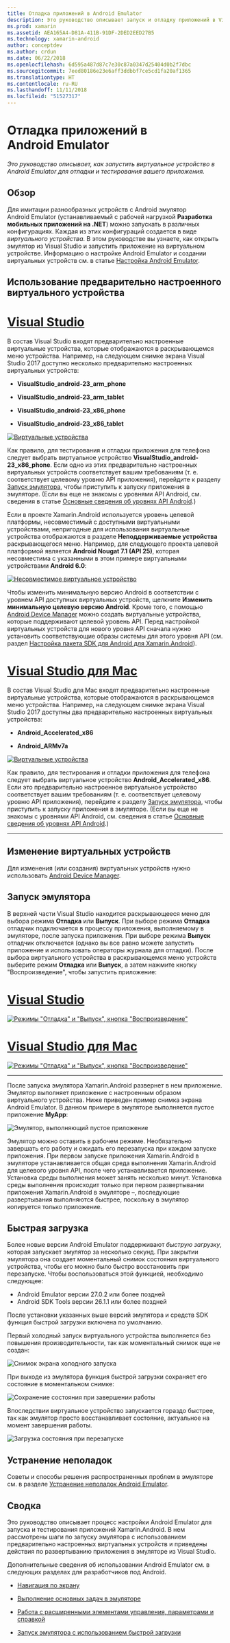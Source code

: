 ```yaml
---
title: Отладка приложений в Android Emulator
description: Это руководство описывает запуск и отладку приложений в Visual Studio с помощью Android Emulator.
ms.prod: xamarin
ms.assetid: AEA165A4-D81A-411B-91DF-2DED2EED27B5
ms.technology: xamarin-android
author: conceptdev
ms.author: crdun
ms.date: 06/22/2018
ms.openlocfilehash: 6d595a487d87c7e30c87a0347d25404d0b2f7dbc
ms.sourcegitcommit: 7eed80186e23e6aff3ddbbf7ce5cd1fa20af1365
ms.translationtype: HT
ms.contentlocale: ru-RU
ms.lasthandoff: 11/11/2018
ms.locfileid: "51527317"
---
```

# <a name="debugging-on-the-android-emulator"></a>Отладка приложений в Android Emulator

_Это руководство описывает, как запустить виртуальное устройство в Android Emulator для отладки и тестирования вашего приложения._

## <a name="overview"></a>Обзор

Для имитации разнообразных устройств с Android эмулятор Android Emulator (устанавливаемый с рабочей нагрузкой **Разработка мобильных приложений на .NET**) можно запускать в различных конфигурациях. Каждая из этих конфигураций создается в виде _виртуального устройства_. В этом руководстве вы узнаете, как открыть эмулятор из Visual Studio и запустить приложение на виртуальном устройстве. Информацию о настройке Android Emulator и создании виртуальных устройств см. в статье [Настройка Android Emulator](~/android/get-started/installation/android-emulator/index.md).


## <a name="using-a-pre-configured-virtual-device"></a>Использование предварительно настроенного виртуального устройства

# <a name="visual-studiotabwindows"></a>[Visual Studio](#tab/windows)

В состав Visual Studio входят предварительно настроенные виртуальные устройства, которые отображаются в раскрывающемся меню устройства. Например, на следующем снимке экрана Visual Studio 2017 доступно несколько предварительно настроенных виртуальных устройств:

-   **VisualStudio\_android-23\_arm\_phone**

-   **VisualStudio\_android-23\_arm\_tablet**

-   **VisualStudio\_android-23\_x86\_phone** 

-   **VisualStudio\_android-23\_x86\_tablet** 

[![Виртуальные устройства](debug-on-emulator-images/win/01-virtual-devices-sml.png)](debug-on-emulator-images/win/01-virtual-devices.png#lightbox)

Как правило, для тестирования и отладки приложения для телефона следует выбрать виртуальное устройство **VisualStudio\_android-23\_x86\_phone**. Если одно из этих предварительно настроенных виртуальных устройств соответствует вашим требованиям (т. е. соответствует целевому уровню API приложения), перейдите к разделу [Запуск эмулятора](#launching), чтобы приступить к запуску приложения в эмуляторе. (Если вы еще не знакомы с уровнями API Android, см. сведения в статье [Основные сведения об уровнях API Android](~/android/app-fundamentals/android-api-levels.md).)

Если в проекте Xamarin.Android используется уровень целевой платформы, несовместимый с доступными виртуальными устройствами, непригодные для использования виртуальные устройства отображаются в разделе **Неподдерживаемые устройства** раскрывающегося меню. Например, для следующего проекта целевой платформой является **Android Nougat 7.1 (API 25)**, которая несовместима с указанными в этом примере виртуальными устройствами **Android 6.0**:

[![Несовместимое виртуальное устройство](debug-on-emulator-images/win/02-incompatible-level-sml.png)](debug-on-emulator-images/win/02-incompatible-level.png#lightbox)

Чтобы изменить минимальную версию Android в соответствии с уровнем API доступных виртуальных устройств, щелкните **Изменить минимальную целевую версию Android**. Кроме того, с помощью [Android Device Manager](~/android/get-started/installation/android-emulator/device-manager.md) можно создать виртуальные устройства, которые поддерживают целевой уровень API.
Перед настройкой виртуальных устройств для нового уровня API сначала нужно установить соответствующие образы системы для этого уровня API (см. раздел [Настройка пакета SDK для Android для Xamarin.Android](~/android/get-started/installation/android-sdk.md)).

# <a name="visual-studio-for-mactabmacos"></a>[Visual Studio для Mac](#tab/macos)

В состав Visual Studio для Mac входят предварительно настроенные виртуальные устройства, которые отображаются в раскрывающемся меню устройства. Например, на следующем снимке экрана Visual Studio 2017 доступны два предварительно настроенных виртуальных устройства:

-   **Android\_Accelerated\_x86**

-   **Android\_ARMv7a**

[![Виртуальные устройства](debug-on-emulator-images/mac/01-virtual-devices-sml.png)](debug-on-emulator-images/mac/01-virtual-devices.png#lightbox)

Как правило, для тестирования и отладки приложения для телефона следует выбрать виртуальное устройство **Android\_Accelerated\_x86**. Если это предварительно настроенное виртуальное устройство соответствует вашим требованиям (т. е. соответствует целевому уровню API приложения), перейдите к разделу [Запуск эмулятора](#launching), чтобы приступить к запуску приложения в эмуляторе. (Если вы еще не знакомы с уровнями API Android, см. сведения в статье [Основные сведения об уровнях API Android](~/android/app-fundamentals/android-api-levels.md).)

-----

## <a name="editing-virtual-devices"></a>Изменение виртуальных устройств

Для изменения (или создания) виртуальных устройств нужно использовать [Android Device Manager](~/android/get-started/installation/android-emulator/device-manager.md).


<a name="launching" />

## <a name="launching-the-emulator"></a>Запуск эмулятора

В верхней части Visual Studio находится раскрывающееся меню для выбора режима **Отладка** или **Выпуск**. При выборе режима **Отладка** отладчик подключается в процессу приложения, выполняемому в эмуляторе, после запуска приложения. При выборе режима **Выпуск** отладчик отключается (однако вы все равно можете запустить приложение и использовать операторы журнала для отладки). После выбора виртуального устройства в раскрывающемся меню устройств выберите режим **Отладка** или **Выпуск**, а затем нажмите кнопку "Воспроизведение", чтобы запустить приложение:

# <a name="visual-studiotabwindows"></a>[Visual Studio](#tab/windows)

[![Режимы "Отладка" и "Выпуск", кнопка "Воспроизведение"](debug-on-emulator-images/win/17-debug-release-sml.png)](debug-on-emulator-images/win/17-debug-release.png#lightbox)

# <a name="visual-studio-for-mactabmacos"></a>[Visual Studio для Mac](#tab/macos)

[![Режимы "Отладка" и "Выпуск", кнопка "Воспроизведение"](debug-on-emulator-images/mac/16-debug-release-sml.png)](debug-on-emulator-images/mac/16-debug-release.png#lightbox)

-----

После запуска эмулятора Xamarin.Android развернет в нем приложение. Эмулятор выполняет приложение с настроенным образом виртуального устройства. Ниже приведен пример снимка экрана Android Emulator. В данном примере в эмуляторе выполняется пустое приложение **MyApp**:

![Эмулятор, выполняющий пустое приложение](debug-on-emulator-images/emulator-running.png)

Эмулятор можно оставить в рабочем режиме. Необязательно завершать его работу и ожидать его перезапуска при каждом запуске приложения. При первом запуске приложения Xamarin.Android в эмуляторе устанавливается общая среда выполнения Xamarin.Android для целевого уровня API, после чего устанавливается приложение. Установка среды выполнения может занять несколько минут. Установка среды выполнения происходит только при первом развертывании приложения Xamarin.Android в эмуляторе &ndash;, последующие развертывания выполняются быстрее, поскольку в эмулятор копируется только приложение.

<a name="quick-boot" />

## <a name="quick-boot"></a>Быстрая загрузка

Более новые версии Android Emulator поддерживают _быструю загрузку_, которая запускает эмулятор за несколько секунд. При закрытии эмулятора она создает моментальный снимок состояния виртуального устройства, чтобы его можно было быстро восстановить при перезапуске.
Чтобы воспользоваться этой функцией, необходимо следующее:

-   Android Emulator версии 27.0.2 или более поздней
-   Android SDK Tools версии 26.1.1 или более поздней

После установки указанных выше версий эмулятора и средств SDK функция быстрой загрузки включена по умолчанию. 

Первый холодный запуск виртуального устройства выполняется без повышения производительности, так как моментальный снимок еще не создан:

![Снимок экрана холодного запуска](debug-on-emulator-images/cold-boot.png)

При выходе из эмулятора функция быстрой загрузки сохраняет его состояние в моментальном снимке:

![Сохранение состояния при завершении работы](debug-on-emulator-images/saving-state.png)

Впоследствии виртуальное устройство запускается гораздо быстрее, так как эмулятор просто восстанавливает состояние, актуальное на момент завершения работы.

![Загрузка состояния при перезапуске](debug-on-emulator-images/loading-state.png)


## <a name="troubleshooting"></a>Устранение неполадок

Советы и способы решения распространенных проблем в эмуляторе см. в разделе [Устранение неполадок Android Emulator](~/android/get-started/installation/android-emulator/troubleshooting.md).


## <a name="summary"></a>Сводка

Это руководство описывает процесс настройки Android Emulator для запуска и тестирования приложений Xamarin.Android. В нем рассмотрены шаги по запуску эмулятора с использованием предварительно настроенных виртуальных устройств и приведены действия по развертыванию приложения в эмуляторе из Visual Studio. 

Дополнительные сведения об использовании Android Emulator см. в следующих разделах для разработчиков под Android.

-   [Навигация по экрану](https://developer.android.com/studio/run/emulator.html#navigate)

-   [Выполнение основных задач в эмуляторе](https://developer.android.com/studio/run/emulator.html#tasks)

-   [Работа с расширенными элементами управления, параметрами и справкой](https://developer.android.com/studio/run/emulator.html#extended)

-   [Запуск эмулятора с использованием быстрой загрузки](https://developer.android.com/studio/run/emulator#quickboot)
